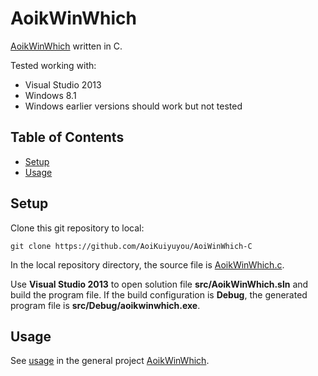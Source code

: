 # AoikWinWhich
[AoikWinWhich](https://github.com/AoiKuiyuyou/AoikWinWhich) written in C.

Tested working with:
- Visual Studio 2013
- Windows 8.1
- Windows earlier versions should work but not tested

## Table of Contents
- [Setup](#setup)
- [Usage](#usage)

## Setup
Clone this git repository to local:
```
git clone https://github.com/AoiKuiyuyou/AoiWinWhich-C
```

In the local repository directory, the source file is
[AoikWinWhich.c](/src/AoikWinWhich/AoikWinWhich.c).

Use **Visual Studio 2013** to open solution file **src/AoikWinWhich.sln**
and build the program file. If the build configuration is **Debug**, the
generated program file is **src/Debug/aoikwinwhich.exe**.

## Usage
See [usage](https://github.com/AoiKuiyuyou/AoikWinWhich#how-to-use) in the
general project [AoikWinWhich](https://github.com/AoiKuiyuyou/AoikWinWhich).

